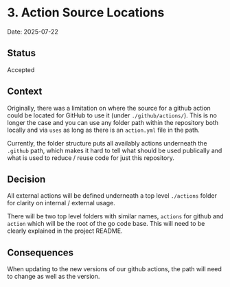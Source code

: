 # 3. Action Source Locations

Date: 2025-07-22

## Status

Accepted

## Context

Originally, there was a limitation on where the source for a github action could be located for GitHub to use it (under `./github/actions/`). This is no longer the case and you can use any folder path within the repository both locally and via `uses` as long as there is an `action.yml` file in the path.

Currently, the folder structure puts all availably actions underneath the `.github` path, which makes it hard to tell what should be used publically and what is used to reduce / reuse code for just this repository.


## Decision

All external actions will be defined underneath a top level `./actions` folder for clarity on internal / external usage.

There will be two top level folders with similar names, `actions` for github and `action` which will be the root of the go code base. This will need to be clearly explained in the project README.


## Consequences

When updating to the new versions of our github actions, the path will need to change as well as the version.
